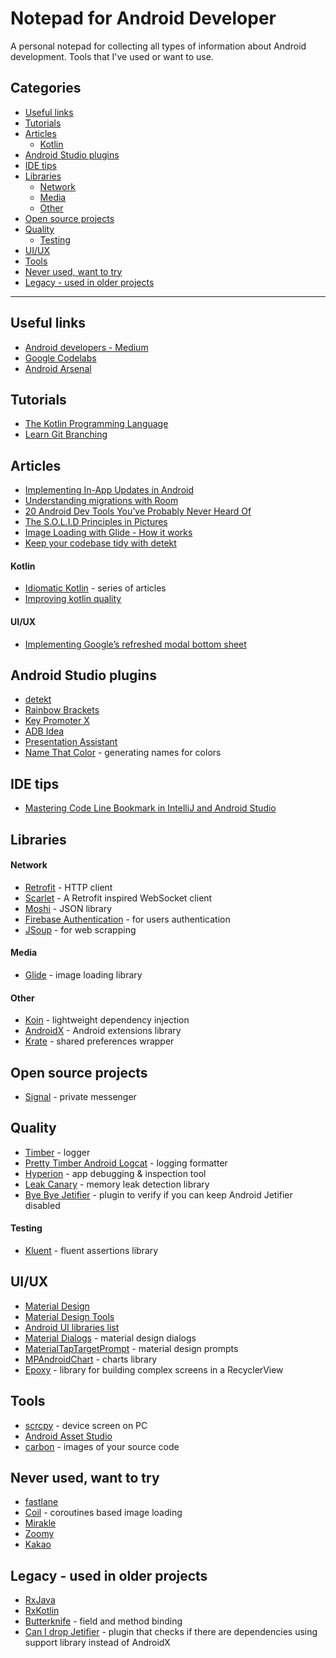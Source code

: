 # Notepad for Android Developer
A personal notepad for collecting all types of information about Android development. Tools that I've used or want to use.

## Categories
* [Useful links](#useful-links)
* [Tutorials](#tutorials)
* [Articles](#articles)
  * [Kotlin](#kotlin)
* [Android Studio plugins](#android-studio-plugins)
* [IDE tips](#ide-tips)
* [Libraries](#libraries)
  * [Network](#network)
  * [Media](#media)
  * [Other](#other)
* [Open source projects](#open-source-projects)
* [Quality](#quality)
  * [Testing](#testing)
* [UI/UX](#uiux)
* [Tools](#tools)
* [Never used, want to try](#never-used-want-to-try)
* [Legacy - used in older projects](#legacy---used-in-older-projects)
---
## Useful links
* [Android developers - Medium](https://medium.com/androiddevelopers)
* [Google Codelabs](https://codelabs.developers.google.com/)
* [Android Arsenal](https://android-arsenal.com/)

## Tutorials
* [The Kotlin Programming Language](https://caster.io/courses/kotlin-programming-language)
* [Learn Git Branching](https://learngitbranching.js.org/)

## Articles
* [Implementing In-App Updates in Android](https://medium.com/swlh/implementing-in-app-updates-in-android-26ea27609bd2)
* [Understanding migrations with Room](https://medium.com/androiddevelopers/understanding-migrations-with-room-f01e04b07929)
* [20 Android Dev Tools You’ve Probably Never Heard Of](https://medium.com/better-programming/20-android-dev-tools-youve-probably-never-heard-of-c6cc08b4e543)
* [The S.O.L.I.D Principles in Pictures](https://medium.com/backticks-tildes/the-s-o-l-i-d-principles-in-pictures-b34ce2f1e898)
* [Image Loading with Glide - How it works](https://codingwithmitch.com/blog/image-loading-with-glide-how-it-works/)
* [Keep your codebase tidy with detekt](https://medium.com/livefront/android-static-code-checks-keep-your-codebase-tidy-with-detekt-408435665fc3)
#### Kotlin
* [Idiomatic Kotlin](https://medium.com/tompee/idiomatic-kotlin-extension-functions-67735491851f) - series of articles
* [Improving kotlin quality](https://abdullahbalta.medium.com/improving-kotlin-quality-fc59df802ba8)
#### UI/UX
* [Implementing Google’s refreshed modal bottom sheet](https://medium.com/halcyon-mobile/implementing-googles-refreshed-modal-bottom-sheet-4e76cb5de65b)

## Android Studio plugins
* [detekt](https://github.com/detekt/detekt-intellij-plugin)
* [Rainbow Brackets](https://plugins.jetbrains.com/plugin/10080-rainbow-brackets)
* [Key Promoter X](https://plugins.jetbrains.com/plugin/9792-key-promoter-x)
* [ADB Idea](https://plugins.jetbrains.com/plugin/7380-adb-idea)
* [Presentation Assistant](https://plugins.jetbrains.com/plugin/7345-presentation-assistant)
* [Name That Color](https://plugins.jetbrains.com/plugin/10422-name-that-color) - generating names for colors

## IDE tips
* [Mastering Code Line Bookmark in IntelliJ and Android Studio](https://medium.com/@amir.ghm/mastering-code-line-bookmark-in-intellij-and-android-studio-fcbf96bfbff1)

## Libraries
#### Network
* [Retrofit](https://square.github.io/retrofit/) - HTTP client
* [Scarlet](https://github.com/Tinder/Scarlet) - A Retrofit inspired WebSocket client
* [Moshi](https://github.com/square/moshi) - JSON library
* [Firebase Authentication](https://firebase.google.com/docs/auth) - for users authentication
* [JSoup](https://jsoup.org/) - for web scrapping
#### Media
* [Glide](https://bumptech.github.io/glide/) - image loading library
#### Other
* [Koin](https://insert-koin.io/) - lightweight dependency injection
* [AndroidX](https://developer.android.com/jetpack/androidx) - Android extensions library
* [Krate](https://github.com/AutSoft/Krate) - shared preferences wrapper

## Open source projects
* [Signal](https://github.com/signalapp/Signal-Android) - private messenger

## Quality
* [Timber](https://github.com/JakeWharton/timber) - logger
* [Pretty Timber Android Logcat](https://github.com/androiddevnotesyoutube/pretty-timber-android-logcat) - logging formatter
* [Hyperion](https://github.com/willowtreeapps/Hyperion-Android) - app debugging & inspection tool
* [Leak Canary](https://github.com/square/leakcanary) - memory leak detection library
* [Bye Bye Jetifier](https://github.com/dipien/bye-bye-jetifier) - plugin to verify if you can keep Android Jetifier disabled
#### Testing
* [Kluent](https://github.com/MarkusAmshove/Kluent) - fluent assertions library

## UI/UX
* [Material Design](https://material.io/)
* [Material Design Tools](https://material.io/resources)
* [Android UI libraries list](https://github.com/wasabeef/awesome-android-ui)
* [Material Dialogs](https://github.com/afollestad/material-dialogs) - material design dialogs
* [MaterialTapTargetPrompt](https://github.com/sjwall/MaterialTapTargetPrompt) - material design prompts
* [MPAndroidChart](https://github.com/PhilJay/MPAndroidChart) - charts library
* [Epoxy](https://github.com/airbnb/epoxy) - library for building complex screens in a RecyclerView

## Tools
* [scrcpy](https://github.com/Genymobile/scrcpy) - device screen on PC
* [Android Asset Studio](https://romannurik.github.io/AndroidAssetStudio/)
* [carbon](https://carbon.now.sh/) - images of your source code

## Never used, want to try
* [fastlane](https://fastlane.tools/)
* [Coil](https://coil-kt.github.io/coil/) - coroutines based image loading
* [Mirakle](https://github.com/Adambl4/mirakle)
* [Zoomy](https://github.com/imablanco/Zoomy)
* [Kakao](https://github.com/agoda-com/Kakao)

## Legacy - used in older projects
* [RxJava](https://github.com/ReactiveX/RxJava)
* [RxKotlin](https://github.com/ReactiveX/RxKotlin)
* [Butterknife](http://jakewharton.github.io/butterknife/) - field and method binding
* [Can I drop Jetifier](https://github.com/plnice/can-i-drop-jetifier) - plugin that checks if there are dependencies using support library instead of AndroidX

